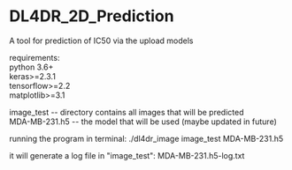 # DL4DR_2D_Prediction
A tool for prediction of IC50 via the upload models

requirements:  
python 3.6+   
keras>=2.3.1   
tensorflow>=2.2   
matplotlib>=3.1   


image_test -- directory contains all images that will be predicted   
MDA-MB-231.h5  -- the model that will be used (maybe updated in future)  

running the program in terminal:
./dl4dr_image image_test MDA-MB-231.h5

it will generate a log file in "image_test": MDA-MB-231.h5-log.txt
